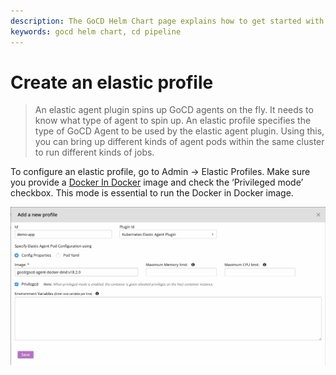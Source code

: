 ```yaml
---
description: The GoCD Helm Chart page explains how to get started with GoCD for kubernetes using Helm.
keywords: gocd helm chart, cd pipeline
---
```

# Create an elastic profile

> An elastic agent plugin spins up GoCD agents on the fly. It needs to know what type of agent to spin up. An elastic profile specifies the type of GoCD Agent to be used by the elastic agent plugin. Using this, you can bring up different kinds of agent pods within the same cluster to run different kinds of jobs.

To configure an elastic profile, go to Admin -> Elastic Profiles. Make sure you provide a [Docker In Docker](../designing_a_cd_pipeline/docker_workflows.md) image and check the ‘Privileged mode’ checkbox. This mode is essential to run the Docker in Docker image.

![](../../resources/images/gocd-helm-chart/profile.png)
